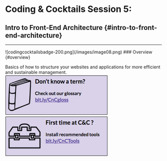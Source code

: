 # Coding & Cocktails Session 5:
## Intro to Front-End Architecture {#intro-to-front-end-architecture}
<hr>
![codingcocktailsbadge-200.png](/images/image08.png)
### Overview {#overview}

Basics of how to structure your websites and applications for more efficient and sustainable management.
<br>
[![](images/glossary.png)](http://bit.ly/CnCgloss)   [![](images/tools.png)](http://bit.ly/CnCTools)

